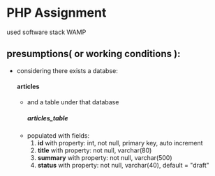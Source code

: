 # PHP Assignment

used software stack WAMP

## presumptions( or working conditions ):
* considering there exists a databse:
    #### articles
    * and a table under that database
        ##### articles_table
    * populated with fields:
        1. **id** with property: int, not null, primary key, auto increment
        2. **title** with property: not null, varchar(80)
        3. **summary** with property: not null, varchar(500)
        4. **status** with property: not null, varchar(40), default = "draft"
